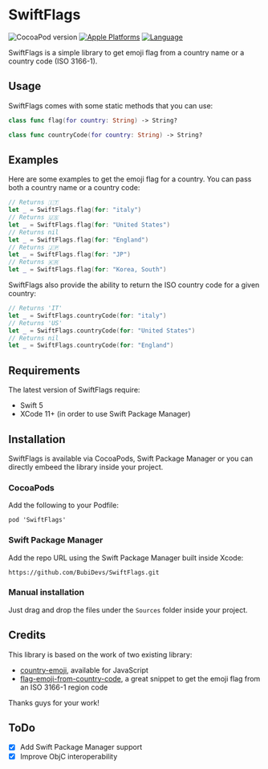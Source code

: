 # SwiftFlags

![CocoaPod version](https://img.shields.io/cocoapods/v/SwiftFlags)
[![Apple Platforms](https://img.shields.io/badge/platforms-iOS%20%7C%20tvOS%20%7C%20macOS-red.svg)](https://github.com/BubiDevs/SwiftFlags)
[![Language](https://img.shields.io/badge/language-Swift%20-red.svg)](https://github.com/BubiDevs/SwiftFlags)


SwiftFlags is a simple library to get emoji flag from a country name or a country code (ISO 3166-1).

## Usage

SwiftFlags comes with some static methods that you can use:

```swift
class func flag(for country: String) -> String?
```

```swift
class func countryCode(for country: String) -> String?
```

## Examples

Here are some examples to get the emoji flag for a country. You can pass both a country name or a country code:

```swift
// Returns 🇮🇹
let _ = SwiftFlags.flag(for: "italy")
// Returns 🇺🇸
let _ = SwiftFlags.flag(for: "United States")
// Returns nil
let _ = SwiftFlags.flag(for: "England")
// Returns 🇯🇵
let _ = SwiftFlags.flag(for: "JP")
// Returns 🇰🇷
let _ = SwiftFlags.flag(for: "Korea, South")
```

SwiftFlags also provide the ability to return the ISO country code for a given country:

```swift
// Returns 'IT'
let _ = SwiftFlags.countryCode(for: "italy")
// Returns 'US'
let _ = SwiftFlags.countryCode(for: "United States")
// Returns nil
let _ = SwiftFlags.countryCode(for: "England")
```

## Requirements

The latest version of SwiftFlags require:

* Swift 5
* XCode 11+ (in order to use Swift Package Manager)

## Installation

SwiftFlags is available via CocoaPods, Swift Package Manager or you can directly embeed the library inside your project.

### CocoaPods

Add the following to your Podfile:

`pod 'SwiftFlags'`

### Swift Package Manager

Add the repo URL using the Swift Package Manager built inside Xcode:

`https://github.com/BubiDevs/SwiftFlags.git`

### Manual installation

Just drag and drop the files under the `Sources` folder inside your project.

## Credits

This library is based on the work of two existing library:

* [country-emoji](https://github.com/meeDamian/country-emoji/blob/master/src/lib.js), available for JavaScript
* [flag-emoji-from-country-code](https://github.com/bendodson/flag-emoji-from-country-code), a great snippet to get the emoji flag from an ISO 3166-1 region code

Thanks guys for your work!

## ToDo

* [x] Add Swift Package Manager support
* [x] Improve ObjC interoperability

